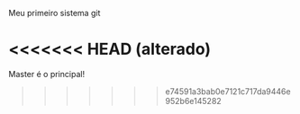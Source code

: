 Meu primeiro sistema git

<<<<<<< HEAD
(alterado)
=======
Master é o principal!

>>>>>>> e74591a3bab0e7121c717da9446e952b6e145282
